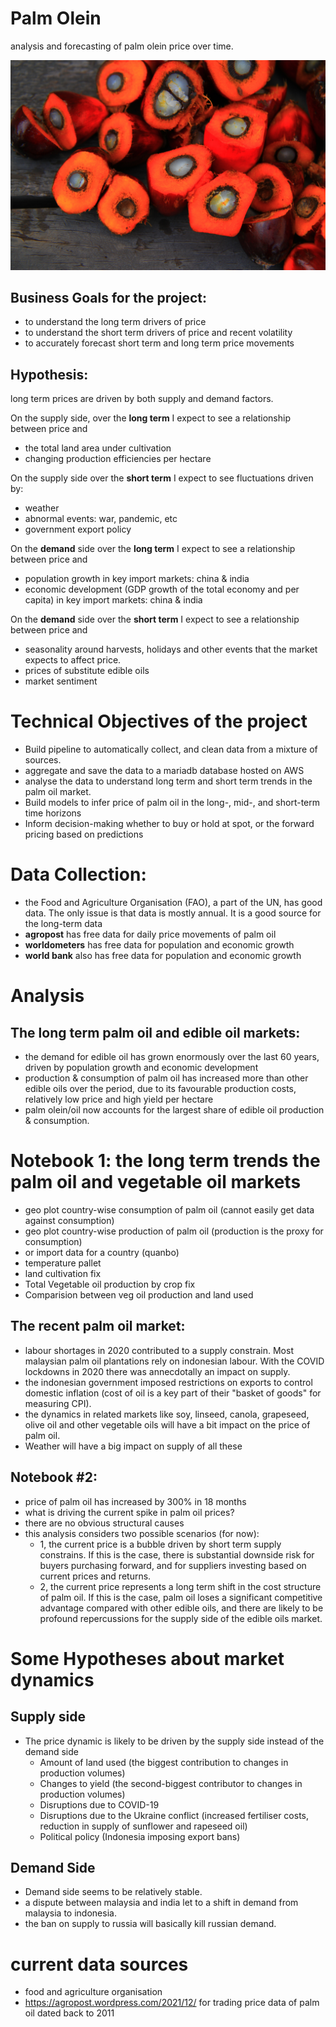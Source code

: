 # Palm Olein
analysis and forecasting of palm olein price over time. 

<img src="data/palm-oil.jpg"/>

## Business Goals for the project: 
- to understand the long term drivers of price 
- to understand the short term drivers of price and recent volatility
- to accurately forecast short term and long term price movements 

## Hypothesis:
long term prices are driven by both supply and demand factors. 

On the supply side, over the **long term** I expect to see a relationship between price and 
- the total land area under cultivation
- changing production efficiencies per hectare

On the supply side over the **short term** I expect to see fluctuations driven by:
- weather
- abnormal events: war, pandemic, etc
- government export policy

On the **demand** side over the **long term** I expect to see a relationship between price and
- population growth in key import markets: china & india
- economic development (GDP growth of the total economy and per capita) in key import markets: china & india

On the **demand** side over the **short term** I expect to see a relationship between price and
- seasonality around harvests, holidays and other events that the market expects to affect price.
- prices of substitute edible oils
- market sentiment

# Technical Objectives of the project
- Build pipeline to automatically collect, and clean data from a mixture of sources.
- aggregate and save the data to a mariadb database hosted on AWS
- analyse the data to understand long term and short term trends in the palm oil market.
- Build models to infer price of palm oil in the long-, mid-, and short-term time horizons
- Inform decision-making whether to buy or hold at spot, or the forward pricing based on predictions

# Data Collection:
- the Food and Agriculture Organisation (FAO), a part of the UN, has good data. The only issue is that data is mostly 
annual. It is a good source for the long-term data
- **agropost** has free data for daily price movements of palm oil
- **worldometers** has free data for population and economic growth
- **world bank** also has free data for population and economic growth

# Analysis
## The long term palm oil and edible oil markets:
- the demand for edible oil has grown enormously over the last 60 years, driven by population growth and economic development
- production & consumption of palm oil has increased more than other edible oils over the period, due to its favourable production costs, relatively low price and high yield per hectare
- palm olein/oil now accounts for the largest share of edible oil production & consumption.

# Notebook 1: the long term trends the palm oil and vegetable oil markets
- geo plot country-wise consumption of palm oil (cannot easily get data against consumption)
- geo plot country-wise production of palm oil (production is the proxy for consumption)
- or import data for a country (quanbo)
- temperature pallet 
- land cultivation fix
- Total Vegetable oil production by crop fix
- Comparision between veg oil production and land used

## The recent palm oil market:
- labour shortages in 2020 contributed to a supply constrain. Most
  malaysian palm oil plantations rely on indonesian labour. With the COVID lockdowns in 2020 there was annecdotally an
  impact on supply.
- the indonesian government imposed restrictions on exports to control domestic inflation (cost of oil is a key part of
  their "basket of goods" for measuring CPI).
- the dynamics in related markets like soy, linseed, canola, grapeseed, olive oil and other vegetable oils will have a
  bit impact on the price of palm oil.
- Weather will have a big impact on supply of all these

## Notebook #2:
- price of palm oil has increased by 300% in 18 months
- what is driving the current spike in palm oil prices? 
- there are no obvious structural causes
- this analysis considers two possible scenarios (for now): 
  - 1, the current price is a bubble driven by short term supply constrains. If this is the case, there is substantial downside risk for buyers purchasing forward, and for suppliers investing based on current prices and returns.
  - 2, the current price represents a long term shift in the cost structure of palm oil. If this is the case, palm oil loses a significant competitive advantage compared with other edible oils, and there are likely to be profound repercussions for the supply side of the edible oils market.

# Some Hypotheses about market dynamics

## Supply side
- The price dynamic is likely to be driven by the supply side instead of the demand side
  - Amount of land used (the biggest contribution to changes in production volumes)
  - Changes to yield (the second-biggest contributor to changes in production volumes)
  - Disruptions due to COVID-19
  - Disruptions due to the Ukraine conflict (increased fertiliser costs, reduction in supply of sunflower and rapeseed oil)
  - Political policy (Indonesia imposing export bans)

## Demand Side
- Demand side seems to be relatively stable.
- a dispute between malaysia and india let to a shift in demand from malaysia to indonesia.
- the ban on supply to russia will basically kill russian demand.

# current data sources
- food and agriculture organisation
- https://agropost.wordpress.com/2021/12/ for trading price data of palm oil dated back to 2011
